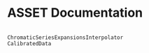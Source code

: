 # ASSET Documentation


```@contents
```

```@docs
ChromaticSeriesExpansionsInterpolator
CalibratedData
```

```@index
```
